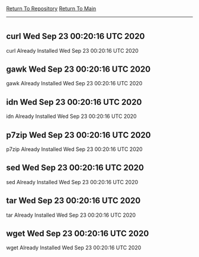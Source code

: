 [Return To Repository](https://github.com/deathbybandaid/piholeparser/)
[Return To Main](https://github.com/deathbybandaid/piholeparser/blob/master/RecentRunLogs/Mainlog.md)
____________________________________
# 
## curl Wed Sep 23 00:20:16 UTC 2020
curl Already Installed Wed Sep 23 00:20:16 UTC 2020
## gawk Wed Sep 23 00:20:16 UTC 2020
gawk Already Installed Wed Sep 23 00:20:16 UTC 2020
## idn Wed Sep 23 00:20:16 UTC 2020
idn Already Installed Wed Sep 23 00:20:16 UTC 2020
## p7zip Wed Sep 23 00:20:16 UTC 2020
p7zip Already Installed Wed Sep 23 00:20:16 UTC 2020
## sed Wed Sep 23 00:20:16 UTC 2020
sed Already Installed Wed Sep 23 00:20:16 UTC 2020
## tar Wed Sep 23 00:20:16 UTC 2020
tar Already Installed Wed Sep 23 00:20:16 UTC 2020
## wget Wed Sep 23 00:20:16 UTC 2020
wget Already Installed Wed Sep 23 00:20:16 UTC 2020
